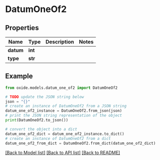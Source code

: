 # DatumOneOf2


## Properties

Name | Type | Description | Notes
------------ | ------------- | ------------- | -------------
**datum** | **int** |  | 
**type** | **str** |  | 

## Example

```python
from oxide.models.datum_one_of2 import DatumOneOf2

# TODO update the JSON string below
json = "{}"
# create an instance of DatumOneOf2 from a JSON string
datum_one_of2_instance = DatumOneOf2.from_json(json)
# print the JSON string representation of the object
print(DatumOneOf2.to_json())

# convert the object into a dict
datum_one_of2_dict = datum_one_of2_instance.to_dict()
# create an instance of DatumOneOf2 from a dict
datum_one_of2_from_dict = DatumOneOf2.from_dict(datum_one_of2_dict)
```
[[Back to Model list]](../README.md#documentation-for-models) [[Back to API list]](../README.md#documentation-for-api-endpoints) [[Back to README]](../README.md)



